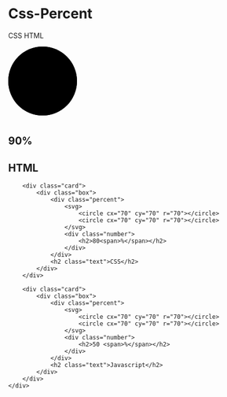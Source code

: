 # Css-Percent
CSS HTML
<!DOCTYPE html>
<html lang="en">
<head>
    <meta charset="UTF-8">
    <meta http-equiv="X-UA-Compatible" content="IE=edge">
    <meta name="viewport" content="width=device-width, initial-scale=1.0">
    <title>Circle</title>
    <link rel="stylesheet" href="style.css">
</head>
<body>
    <div class="container">
        <div class="card">
            <div class="box">
                <div class="percent">
                    <svg>
                        <circle cx="70" cy="70" r="70"></circle>
                        <circle cx="70" cy="70" r="70"></circle>
                    </svg>
                    <div class="number">
                        <h2>90<span>%</span></h2>
                    </div>
                </div>
                <h2 class="text">HTML</h2>
            </div>
        </div>

        <div class="card">
            <div class="box">
                <div class="percent">
                    <svg>
                        <circle cx="70" cy="70" r="70"></circle>
                        <circle cx="70" cy="70" r="70"></circle>
                    </svg>
                    <div class="number">
                        <h2>80<span>%</span></h2>
                    </div>
                </div>
                <h2 class="text">CSS</h2>
            </div>
        </div>

        <div class="card">
            <div class="box">
                <div class="percent">
                    <svg>
                        <circle cx="70" cy="70" r="70"></circle>
                        <circle cx="70" cy="70" r="70"></circle>
                    </svg>
                    <div class="number">
                        <h2>50 <span>%</span></h2>
                    </div>
                </div>
                <h2 class="text">Javascript</h2>
            </div>
        </div>
    </div>
</body>
</html>
